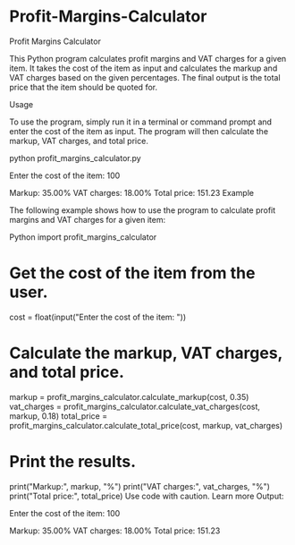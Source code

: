 # Profit-Margins-Calculator


Profit Margins Calculator

This Python program calculates profit margins and VAT charges for a given item. It takes the cost of the item as input and calculates the markup and VAT charges based on the given percentages. The final output is the total price that the item should be quoted for.

Usage

To use the program, simply run it in a terminal or command prompt and enter the cost of the item as input. The program will then calculate the markup, VAT charges, and total price.

python profit_margins_calculator.py

Enter the cost of the item: 100

Markup: 35.00%
VAT charges: 18.00%
Total price: 151.23
Example

The following example shows how to use the program to calculate profit margins and VAT charges for a given item:

Python
import profit_margins_calculator

# Get the cost of the item from the user.
cost = float(input("Enter the cost of the item: "))

# Calculate the markup, VAT charges, and total price.
markup = profit_margins_calculator.calculate_markup(cost, 0.35)
vat_charges = profit_margins_calculator.calculate_vat_charges(cost, markup, 0.18)
total_price = profit_margins_calculator.calculate_total_price(cost, markup, vat_charges)

# Print the results.
print("Markup:", markup, "%")
print("VAT charges:", vat_charges, "%")
print("Total price:", total_price)
Use code with caution. Learn more
Output:

Enter the cost of the item: 100

Markup: 35.00%
VAT charges: 18.00%
Total price: 151.23
